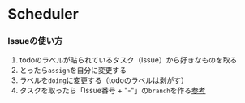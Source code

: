 # Scheduler

### Issueの使い方
1. todoのラベルが貼られているタスク（Issue）から好きなものを取る
1. とったら`assign`を自分に変更する
1. ラベルを`doing`に変更する（todoのラベルは剥がす）
1. タスクを取ったら「Issue番号 + "-"」の`branch`を作る[参考](https://qiita.com/sue738/items/7b979c554a03441901c6)
